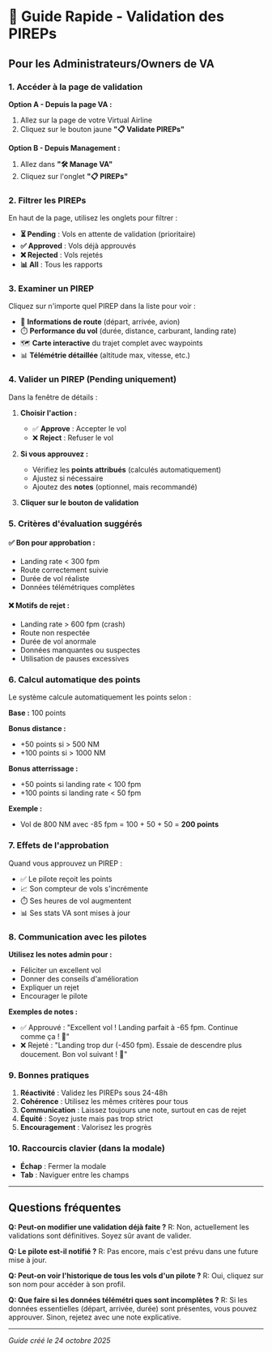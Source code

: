 # 🚀 Guide Rapide - Validation des PIREPs

## Pour les Administrateurs/Owners de VA

### 1. Accéder à la page de validation

**Option A - Depuis la page VA :**
1. Allez sur la page de votre Virtual Airline
2. Cliquez sur le bouton jaune **"📋 Validate PIREPs"**

**Option B - Depuis Management :**
1. Allez dans **"🛠️ Manage VA"**
2. Cliquez sur l'onglet **"📋 PIREPs"**

### 2. Filtrer les PIREPs

En haut de la page, utilisez les onglets pour filtrer :
- **⏳ Pending** : Vols en attente de validation (prioritaire)
- **✅ Approved** : Vols déjà approuvés
- **❌ Rejected** : Vols rejetés
- **📊 All** : Tous les rapports

### 3. Examiner un PIREP

Cliquez sur n'importe quel PIREP dans la liste pour voir :
- 📍 **Informations de route** (départ, arrivée, avion)
- ⏱️ **Performance du vol** (durée, distance, carburant, landing rate)
- 🗺️ **Carte interactive** du trajet complet avec waypoints
- 📊 **Télémétrie détaillée** (altitude max, vitesse, etc.)

### 4. Valider un PIREP (Pending uniquement)

Dans la fenêtre de détails :

1. **Choisir l'action :**
   - ✅ **Approve** : Accepter le vol
   - ❌ **Reject** : Refuser le vol

2. **Si vous approuvez :**
   - Vérifiez les **points attribués** (calculés automatiquement)
   - Ajustez si nécessaire
   - Ajoutez des **notes** (optionnel, mais recommandé)

3. **Cliquer sur le bouton de validation**

### 5. Critères d'évaluation suggérés

#### ✅ Bon pour approbation :
- Landing rate < 300 fpm
- Route correctement suivie
- Durée de vol réaliste
- Données télémétriques complètes

#### ❌ Motifs de rejet :
- Landing rate > 600 fpm (crash)
- Route non respectée
- Durée de vol anormale
- Données manquantes ou suspectes
- Utilisation de pauses excessives

### 6. Calcul automatique des points

Le système calcule automatiquement les points selon :

**Base :** 100 points

**Bonus distance :**
- +50 points si > 500 NM
- +100 points si > 1000 NM

**Bonus atterrissage :**
- +50 points si landing rate < 100 fpm
- +100 points si landing rate < 50 fpm

**Exemple :**
- Vol de 800 NM avec -85 fpm = 100 + 50 + 50 = **200 points**

### 7. Effets de l'approbation

Quand vous approuvez un PIREP :
- ✅ Le pilote reçoit les points
- 📈 Son compteur de vols s'incrémente
- ⏱️ Ses heures de vol augmentent
- 📊 Ses stats VA sont mises à jour

### 8. Communication avec les pilotes

**Utilisez les notes admin pour :**
- Féliciter un excellent vol
- Donner des conseils d'amélioration
- Expliquer un rejet
- Encourager le pilote

**Exemples de notes :**
- ✅ Approuvé : "Excellent vol ! Landing parfait à -65 fpm. Continue comme ça ! 🎉"
- ❌ Rejeté : "Landing trop dur (-450 fpm). Essaie de descendre plus doucement. Bon vol suivant ! 💪"

### 9. Bonnes pratiques

1. **Réactivité** : Validez les PIREPs sous 24-48h
2. **Cohérence** : Utilisez les mêmes critères pour tous
3. **Communication** : Laissez toujours une note, surtout en cas de rejet
4. **Équité** : Soyez juste mais pas trop strict
5. **Encouragement** : Valorisez les progrès

### 10. Raccourcis clavier (dans la modale)

- **Échap** : Fermer la modale
- **Tab** : Naviguer entre les champs

---

## Questions fréquentes

**Q: Peut-on modifier une validation déjà faite ?**
R: Non, actuellement les validations sont définitives. Soyez sûr avant de valider.

**Q: Le pilote est-il notifié ?**
R: Pas encore, mais c'est prévu dans une future mise à jour.

**Q: Peut-on voir l'historique de tous les vols d'un pilote ?**
R: Oui, cliquez sur son nom pour accéder à son profil.

**Q: Que faire si les données télémétri ques sont incomplètes ?**
R: Si les données essentielles (départ, arrivée, durée) sont présentes, vous pouvez approuver. Sinon, rejetez avec une note explicative.

---

*Guide créé le 24 octobre 2025*
